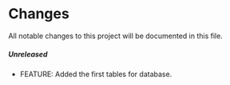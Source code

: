 # Changes
All notable changes to this project will be documented in this file.

##### Unreleased

- FEATURE: Added the first tables for database.
